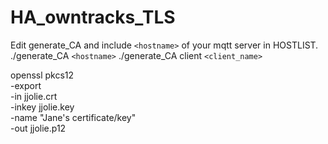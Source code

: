 # HA_owntracks_TLS


Edit generate_CA and include `<hostname>` of your mqtt server in HOSTLIST.
./generate_CA `<hostname>`
./generate_CA client `<client_name>`

openssl pkcs12 \
  -export \
  -in jjolie.crt \
  -inkey jjolie.key \
  -name "Jane's certificate/key" \
  -out jjolie.p12
